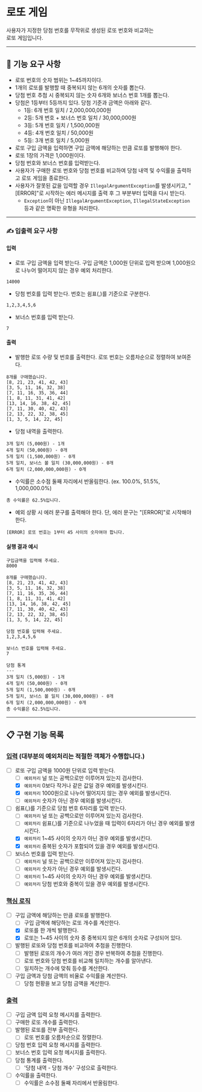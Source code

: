 # 로또 게임
사용자가 지정한 당첨 번호를 무작위로 생성된 로또 번호와 비교하는  
로또 게임입니다.

---
## 🚀 기능 요구 사항
- 로또 번호의 숫자 범위는 1~45까지이다.
- 1개의 로또를 발행할 때 중복되지 않는 6개의 숫자를 뽑는다.
- 당첨 번호 추첨 시 중복되지 않는 숫자 6개와 보너스 번호 1개를 뽑는다.
- 당첨은 1등부터 5등까지 있다. 당첨 기준과 금액은 아래와 같다.
    - 1등: 6개 번호 일치 / 2,000,000,000원
    - 2등: 5개 번호 + 보너스 번호 일치 / 30,000,000원
    - 3등: 5개 번호 일치 / 1,500,000원
    - 4등: 4개 번호 일치 / 50,000원
    - 5등: 3개 번호 일치 / 5,000원
- 로또 구입 금액을 입력하면 구입 금액에 해당하는 만큼 로또를 발행해야 한다.
- 로또 1장의 가격은 1,000원이다.
- 당첨 번호와 보너스 번호를 입력받는다.
- 사용자가 구매한 로또 번호와 당첨 번호를 비교하여 당첨 내역 및 수익률을 출력하고 로또 게임을 종료한다.
- 사용자가 잘못된 값을 입력할 경우 `IllegalArgumentException`를 발생시키고, "[ERROR]"로 시작하는 에러 메시지를 출력 후 그 부분부터 입력을 다시 받는다.
    - `Exception`이 아닌 `IllegalArgumentException`, `IllegalStateException` 등과 같은 명확한 유형을 처리한다.

---
### ✍️ 입출력 요구 사항

#### 입력

- 로또 구입 금액을 입력 받는다. 구입 금액은 1,000원 단위로 입력 받으며 1,000원으로 나누어 떨어지지 않는 경우 예외 처리한다.

```
14000
```

- 당첨 번호를 입력 받는다. 번호는 쉼표(,)를 기준으로 구분한다.

```
1,2,3,4,5,6
```

- 보너스 번호를 입력 받는다.

```
7
```

#### 출력

- 발행한 로또 수량 및 번호를 출력한다. 로또 번호는 오름차순으로 정렬하여 보여준다.

```
8개를 구매했습니다.
[8, 21, 23, 41, 42, 43] 
[3, 5, 11, 16, 32, 38] 
[7, 11, 16, 35, 36, 44] 
[1, 8, 11, 31, 41, 42] 
[13, 14, 16, 38, 42, 45] 
[7, 11, 30, 40, 42, 43] 
[2, 13, 22, 32, 38, 45] 
[1, 3, 5, 14, 22, 45]
```

- 당첨 내역을 출력한다.

```
3개 일치 (5,000원) - 1개
4개 일치 (50,000원) - 0개
5개 일치 (1,500,000원) - 0개
5개 일치, 보너스 볼 일치 (30,000,000원) - 0개
6개 일치 (2,000,000,000원) - 0개
```

- 수익률은 소수점 둘째 자리에서 반올림한다. (ex. 100.0%, 51.5%, 1,000,000.0%)

```
총 수익률은 62.5%입니다.
```

- 예외 상황 시 에러 문구를 출력해야 한다. 단, 에러 문구는 "[ERROR]"로 시작해야 한다.

```
[ERROR] 로또 번호는 1부터 45 사이의 숫자여야 합니다.
```

#### 실행 결과 예시

```
구입금액을 입력해 주세요.
8000

8개를 구매했습니다.
[8, 21, 23, 41, 42, 43] 
[3, 5, 11, 16, 32, 38] 
[7, 11, 16, 35, 36, 44] 
[1, 8, 11, 31, 41, 42] 
[13, 14, 16, 38, 42, 45] 
[7, 11, 30, 40, 42, 43] 
[2, 13, 22, 32, 38, 45] 
[1, 3, 5, 14, 22, 45]

당첨 번호를 입력해 주세요.
1,2,3,4,5,6

보너스 번호를 입력해 주세요.
7

당첨 통계
---
3개 일치 (5,000원) - 1개
4개 일치 (50,000원) - 0개
5개 일치 (1,500,000원) - 0개
5개 일치, 보너스 볼 일치 (30,000,000원) - 0개
6개 일치 (2,000,000,000원) - 0개
총 수익률은 62.5%입니다.
```

---

## 📋 구현 기능 목록
### <u>입력</u> (대부분의 예외처리는 적절한 객체가 수행합니다.)
- [ ] 로또 구입 금액을 1000원 단위로 입력 받는다.
  - [ ] `예외처리` 널 또는 공백으로만 이루어져 있는지 검사한다.
  - [x] `예외처리` 0보다 작거나 같은 값일 경우 예외를 발생시킨다.
  - [x] `예외처리` 1000원으로 나누어 떨어지지 않는 경우 예외를 발생시킨다.
  - [ ] `예외처리` 숫자가 아닌 경우 예외를 발생시킨다.
- [ ] 쉼표(,)를 기준으로 당첨 번호 6자리를 입력 받는다.
  - [ ] `예외처리` 널 또는 공백으로만 이루어져 있는지 검사한다.
  - [ ] `예외처리` 쉼표(,)를 기준으로 나누었을 때 입력이 6자리가 아닌 경우 예외를 발생시킨다.
  - [x] `예외처리` 1~45 사이의 숫자가 아닌 경우 예외를 발생시킨다.
  - [x] `예외처리` 중복된 숫자가 포함되어 있을 경우 예외를 발생시킨다.
- [ ] 보너스 번호를 입력 받는다.
  - [ ] `예외처리` 널 또는 공백으로만 이루어져 있는지 검사한다.
  - [ ] `예외처리` 숫자가 아닌 경우 예외를 발생시킨다.
  - [ ] `예외처리` 1~45 사이의 숫자가 아닌 경우 예외를 발생시킨다.
  - [ ] `예외처리` 당첨 번호와 중복이 있을 경우 예외를 발생시킨다.

### <u>핵심 로직</u>
- [ ] 구입 금액에 해당하는 만큼 로또를 발행한다. 
  - [ ] 구입 금액에 해당하는 로또 개수를 계산한다.
  - [x] 로또를 한 개씩 발행한다.
  - [x] 로또는 1~45 사이의 숫자 중 중복되지 않은 6개의 숫자로 구성되어 있다. 
- [ ] 발행된 로또와 당첨 번호를 비교하여 추첨을 진행한다. 
  - [ ] 발행된 로또의 개수가 여러 개인 경우 반복하여 추첨을 진행한다. 
  - [ ] 로또 번호와 당첨 번호를 비교해 일치하는 개수를 알아낸다. 
  - [ ] 일치하는 개수에 맞춰 등수를 계산한다. 
- [ ] 구입 금액과 당첨 금액의 비율로 수익률을 계산한다.
  - [ ] 당첨 현황을 보고 당첨 금액을 계산한다.
### <u>출력</u> 
- [ ] 구입 금액 입력 요청 메시지를 출력한다.
- [ ] 구매한 로또 개수를 출력한다.
- [ ] 발행된 로또를 전부 출력한다.
  - [ ] 로또 번호를 오름차순으로 정렬한다.
- [ ] 당첨 번호 입력 요청 메시지를 출력한다.
- [ ] 보너스 번호 입력 요청 메시지를 출력한다.
- [ ] 당첨 통계를 출력한다.
  - [ ] '당첨 내역 - 당첨 개수' 구성으로 출력한다.
- [ ] 수익률을 출력한다.
  - [ ] 수익률은 소수점 둘째 자리에서 반올림한다.
